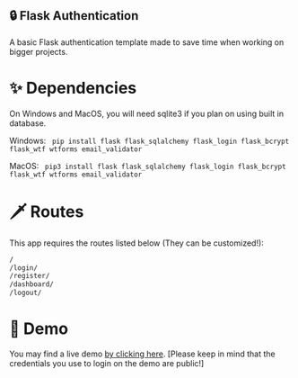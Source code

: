 ## 🔒 Flask Authentication 
A basic Flask authentication template made to save time when working on bigger projects.
# ✨ Dependencies  
On Windows and MacOS, you will need sqlite3 if you plan on using built in database.

Windows: ```
pip install flask flask_sqlalchemy flask_login flask_bcrypt flask_wtf wtforms email_validator```

MacOS: ```
pip3 install flask flask_sqlalchemy flask_login flask_bcrypt flask_wtf wtforms email_validator```
# 🗡️ Routes
This app requires the routes listed below (They can be customized!):
```bash
/
/login/
/register/
/dashboard/
/logout/
```
# 🌟 Demo
You may find a live demo [by clicking here](https://basic-flask-auth-demo.shawn.pink). [Please keep in mind that the credentials you use to login on the demo are public!]



